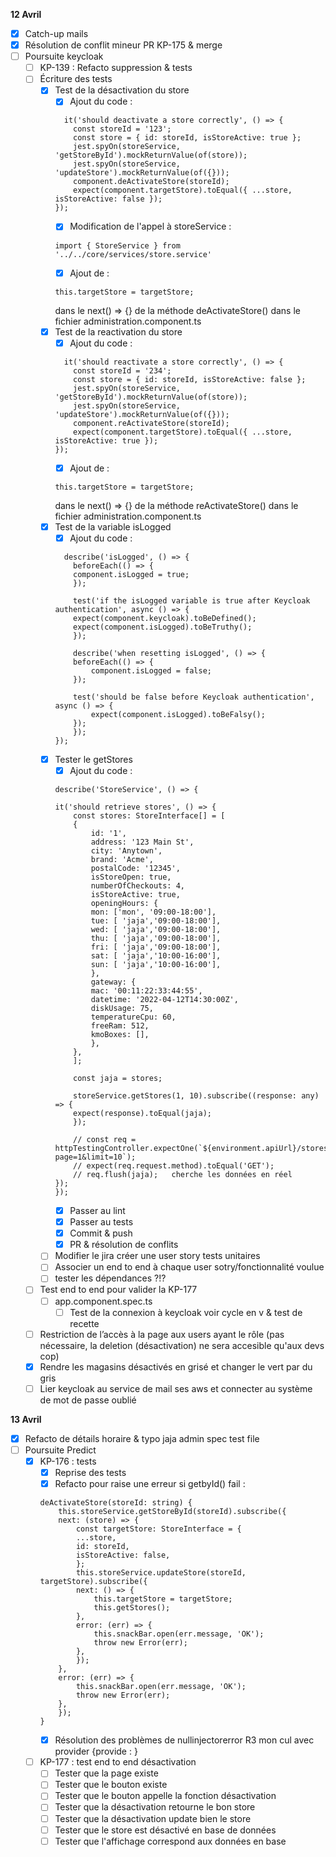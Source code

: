 **12 Avril**
- [x] Catch-up mails
- [x] Résolution de conflit mineur PR KP-175 & merge
- [ ] Poursuite keycloak
    - [ ] KP-139 : Refacto suppression & tests
    - [ ] Écriture des tests
        - [x] Test de la désactivation du store
            - [X] Ajout du code : 
            ```
              it('should deactivate a store correctly', () => {
                const storeId = '123';
                const store = { id: storeId, isStoreActive: true };
                jest.spyOn(storeService, 'getStoreById').mockReturnValue(of(store));
                jest.spyOn(storeService, 'updateStore').mockReturnValue(of({}));
                component.deActivateStore(storeId);
                expect(component.targetStore).toEqual({ ...store, isStoreActive: false });
            });
            ```
            - [X] Modification de l'appel à storeService : 
            ```
            import { StoreService } from '../../core/services/store.service'
            ```
            - [X] Ajout de : 
            ```
            this.targetStore = targetStore;
            ```
            dans le next() => {} de la méthode deActivateStore() dans le fichier administration.component.ts
        - [x] Test de la reactivation du store
            - [X] Ajout du code : 
            ```
              it('should reactivate a store correctly', () => {
                const storeId = '234';
                const store = { id: storeId, isStoreActive: false };
                jest.spyOn(storeService, 'getStoreById').mockReturnValue(of(store));
                jest.spyOn(storeService, 'updateStore').mockReturnValue(of({}));
                component.reActivateStore(storeId);
                expect(component.targetStore).toEqual({ ...store, isStoreActive: true });
            });
            ```
            - [X] Ajout de : 
            ```
            this.targetStore = targetStore;
            ```
            dans le next() => {} de la méthode reActivateStore() dans le fichier administration.component.ts
        - [x] Test de la variable isLogged
            - [x] Ajout du code :
            ```
              describe('isLogged', () => {
                beforeEach(() => {
                component.isLogged = true;
                });
            
                test('if the isLogged variable is true after Keycloak authentication', async () => {
                expect(component.keycloak).toBeDefined();
                expect(component.isLogged).toBeTruthy();
                });
                
                describe('when resetting isLogged', () => {
                beforeEach(() => {
                    component.isLogged = false;
                });
                
                test('should be false before Keycloak authentication', async () => {
                    expect(component.isLogged).toBeFalsy();
                });
                });
            });
            ```
        - [x] Tester le getStores
            - [x] Ajout du code : 
            ```
            describe('StoreService', () => {

            it('should retrieve stores', () => {
                const stores: StoreInterface[] = [
                {
                    id: '1',
                    address: '123 Main St',
                    city: 'Anytown',
                    brand: 'Acme',
                    postalCode: '12345',
                    isStoreOpen: true,
                    numberOfCheckouts: 4,
                    isStoreActive: true,
                    openingHours: {
                    mon: ['mon', '09:00-18:00'],
                    tue: [ 'jaja','09:00-18:00'],
                    wed: [ 'jaja','09:00-18:00'],
                    thu: [ 'jaja','09:00-18:00'],
                    fri: [ 'jaja','09:00-18:00'],
                    sat: [ 'jaja','10:00-16:00'],
                    sun: [ 'jaja','10:00-16:00'],
                    },
                    gateway: {
                    mac: '00:11:22:33:44:55',
                    datetime: '2022-04-12T14:30:00Z',
                    diskUsage: 75,
                    temperatureCpu: 60,
                    freeRam: 512,
                    kmoBoxes: [],
                    },
                },
                ];

                const jaja = stores;

                storeService.getStores(1, 10).subscribe((response: any) => {
                expect(response).toEqual(jaja);
                });

                // const req = httpTestingController.expectOne(`${environment.apiUrl}/stores/paginate?page=1&limit=10`);
                // expect(req.request.method).toEqual('GET');
                // req.flush(jaja);   cherche les données en réel
            });
            });
            ```
            - [x] Passer au lint
            - [x] Passer au tests
            - [x] Commit & push
            - [x] PR & résolution de conflits
        - [ ] Modifier le jira créer une user story tests unitaires
        - [ ] Associer un end to end à chaque user sotry/fonctionnalité voulue
        - [ ] tester les dépendances ?!?
    - [ ] Test end to end pour valider la KP-177
        - [ ] app.component.spec.ts
            - [ ] Test de la connexion à keycloak
            voir cycle en v & test de recette
    - [ ] Restriction de l’accès à la page aux users ayant le rôle (pas nécessaire, la deletion (désactivation) ne sera accesible qu'aux devs cop)
    - [x] Rendre les magasins désactivés en grisé et changer le vert par du gris
    - [ ] Lier keycloak au service de mail ses aws et connecter au système de mot de passe oublié

**13 Avril**
- [x] Refacto de détails horaire & typo jaja admin spec test file
- [ ] Poursuite Predict
    - [x] KP-176 : tests
        - [x] Reprise des tests
        - [x] Refacto pour raise une erreur si getbyId() fail :
        ```
        deActivateStore(storeId: string) {
            this.storeService.getStoreById(storeId).subscribe({
            next: (store) => {
                const targetStore: StoreInterface = {
                ...store,
                id: storeId,
                isStoreActive: false,
                };
                this.storeService.updateStore(storeId, targetStore).subscribe({
                next: () => {
                    this.targetStore = targetStore;
                    this.getStores();
                },
                error: (err) => {
                    this.snackBar.open(err.message, 'OK');
                    throw new Error(err);
                },
                });
            },
            error: (err) => {
                this.snackBar.open(err.message, 'OK');
                throw new Error(err);
            },
            });
        }
        ```
        - [x] Résolution des problèmes de nullinjectorerror R3 mon cul avec provider {provide : }
    - [ ] KP-177 : test end to end désactivation
        - [ ] Tester que la page existe
        - [ ] Tester que le bouton existe
        - [ ] Tester que le bouton appelle la fonction désactivation
        - [ ] Tester que la désactivation retourne le bon store
        - [ ] Tester que la désactivation update bien le store
        - [ ] Tester que le store est désactivé en base de données
        - [ ] Tester que l'affichage correspond aux données en base
